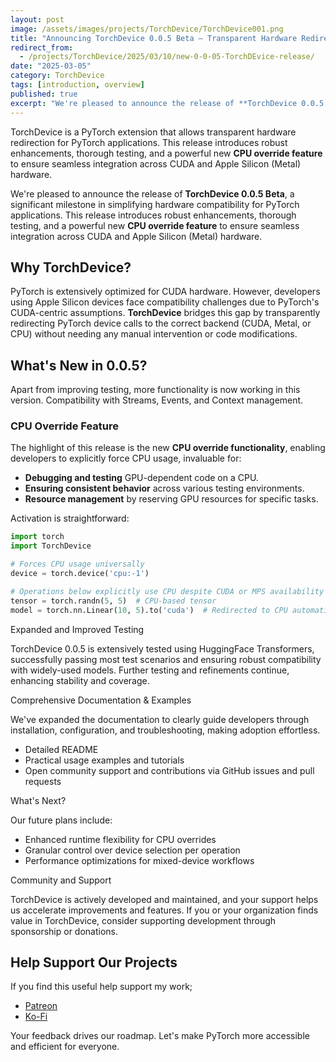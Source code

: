 ```yaml
---
layout: post
image: /assets/images/projects/TorchDevice/TorchDevice001.png
title: "Announcing TorchDevice 0.0.5 Beta – Transparent Hardware Redirection for PyTorch"
redirect_from:
  - /projects/TorchDevice/2025/03/10/new-0-0-05-TorchDEvice-release/
date: "2025-03-05"
category: TorchDevice
tags: [introduction, overview]
published: true
excerpt: "We're pleased to announce the release of **TorchDevice 0.0.5 Beta**, a significant milestone in simplifying hardware compatibility for PyTorch applications. This release introduces robust enhancements, thorough testing, and a powerful new **CPU override feature** to ensure seamless integration across CUDA and Apple Silicon (Metal) hardware."
---
```


TorchDevice is a PyTorch extension that allows transparent hardware redirection for PyTorch applications. This release introduces robust enhancements, thorough testing, and a powerful new **CPU override feature** to ensure seamless integration across CUDA and Apple Silicon (Metal) hardware.

We're pleased to announce the release of **TorchDevice 0.0.5 Beta**, a significant milestone in simplifying hardware compatibility for PyTorch applications. This release introduces robust enhancements, thorough testing, and a powerful new **CPU override feature** to ensure seamless integration across CUDA and Apple Silicon (Metal) hardware.

## Why TorchDevice?

PyTorch is extensively optimized for CUDA hardware. However, developers using Apple Silicon devices face compatibility challenges due to PyTorch's CUDA-centric assumptions. **TorchDevice** bridges this gap by transparently redirecting PyTorch device calls to the correct backend (CUDA, Metal, or CPU) without needing any manual intervention or code modifications.

## What's New in 0.0.5?

Apart from improving testing, more functionality is now working in this version. Compatibility with Streams, Events, and Context management.

### CPU Override Feature
The highlight of this release is the new **CPU override functionality**, enabling developers to explicitly force CPU usage, invaluable for:

- **Debugging and testing** GPU-dependent code on a CPU.
- **Ensuring consistent behavior** across various testing environments.
- **Resource management** by reserving GPU resources for specific tasks.

Activation is straightforward:
```python
import torch
import TorchDevice

# Forces CPU usage universally
device = torch.device('cpu:-1')

# Operations below explicitly use CPU despite CUDA or MPS availability
tensor = torch.randn(5, 5)  # CPU-based tensor
model = torch.nn.Linear(10, 5).to('cuda')  # Redirected to CPU automatically
```

Expanded and Improved Testing

TorchDevice 0.0.5 is extensively tested using HuggingFace Transformers, successfully passing most test scenarios and ensuring robust compatibility with widely-used models. Further testing and refinements continue, enhancing stability and coverage.

Comprehensive Documentation & Examples

We've expanded the documentation to clearly guide developers through installation, configuration, and troubleshooting, making adoption effortless.
  - Detailed README
  - Practical usage examples and tutorials
  - Open community support and contributions via GitHub issues and pull requests

What's Next?

Our future plans include:
  - Enhanced runtime flexibility for CPU overrides
  - Granular control over device selection per operation
  - Performance optimizations for mixed-device workflows

Community and Support

TorchDevice is actively developed and maintained, and your support helps us accelerate improvements and features. If you or your organization finds value in TorchDevice, consider supporting development through sponsorship or donations.

## Help Support Our Projects

If you find this useful help support my work;
  - [Patreon](https://patreon.com/unixwzrd)
  - [Ko-Fi](https://ko-fi.com/unixwzrd)

Your feedback drives our roadmap. Let's make PyTorch more accessible and efficient for everyone.